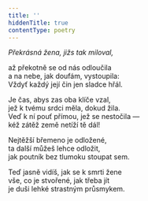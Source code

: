 ```yaml
---
title: ''
hiddenTitle: true
contentType: poetry
---
```


<section>

_Překrásná žena, jižs tak miloval,_

až překotně se od nás odloučila  
a na nebe, jak doufám, vystoupila:  
Vždyť každý její čin jen sladce hřál.

</section>

<section>

Je čas, abys zas oba klíče vzal,  
jež k tvému srdci měla, dokud žila.  
Veď k ní pouť přímou, jež se nestočila —  
kéž zátěž země netíží tě dál!

</section>

<section>

Nejtěžší břemeno je odložené,  
ta další můžeš lehce odložit,  
jak poutník bez tlumoku stoupat sem.

</section>

<section>

Teď jasně vidíš, jak se k smrti žene  
vše, co je stvořené, jak třeba jít  
je duši lehké strastným průsmykem.

</section>
